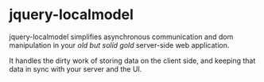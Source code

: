 jquery-localmodel
=================

jquery-localmodel simplifies asynchronous communication and dom manipulation in your *old but solid gold* server-side
web application.

It handles the dirty work of storing data on the client side, and keeping that data in sync with your server and
the UI.
